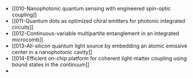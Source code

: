 - [[010-Nanophotonic quantum sensing with engineered spin-optic coupling]]
- [[011-Quantum dots as optimized chiral emitters for photonic integrated circuits]]
- [[012-Continuous-variable multipartite entanglement in an integrated microcomb]]
- [[013-All-silicon quantum light source by embedding an atomic emissive center in a nanophotonic cavity]]
- [[014-Efficient on-chip platform for coherent light-matter coupling using bound states in the continuum]]
- 